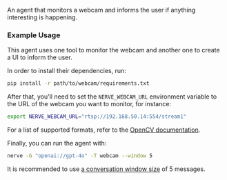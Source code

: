An agent that monitors a webcam and informs the user if anything interesting is happening.

### Example Usage

This agent uses one tool to monitor the webcam and another one to create a UI to inform the user. 

In order to install their dependencies, run:

```sh
pip install -r path/to/webcam/requirements.txt
```

After that, you'll need to set the `NERVE_WEBCAM_URL` environment variable to the URL of the webcam you want to monitor, for instance:

```sh
export NERVE_WEBCAM_URL="rtsp://192.168.50.14:554/stream1"
```

For a list of supported formats, refer to the [OpenCV documentation](https://docs.opencv.org/4.x/dd/d43/tutorial_py_video_display.html).

Finally, you can run the agent with:

```sh
nerve -G "openai://gpt-4o" -T webcam --window 5
```

It is recommended to use [a conversation window size](https://github.com/dreadnode/nerve/blob/main/docs/tasklets.md#agent-loop-and-conversation-window) of 5 messages.